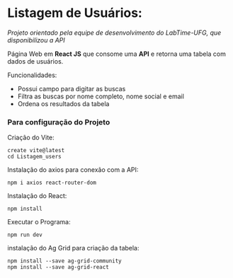 # Listagem de Usuários:

*Projeto orientado pela equipe de desenvolvimento do LabTime-UFG, que disponibilizou a API*

Página Web em **React JS** que consome uma **API** e retorna uma tabela com dados de usuários. 

Funcionalidades:
 - Possui campo para digitar as buscas
 - Filtra as buscas por nome completo, nome social e email
 - Ordena os resultados da tabela
 

### Para configuração do Projeto

Criação do Vite:
```
create vite@latest
cd Listagem_users
```
 
Instalação do axios para conexão com a API:
```
npm i axios react-router-dom
```

Instalação do React:
```
npm install
```

Executar o Programa:
```
npm run dev
``` 

instalação do Ag Grid para criação da tabela:
``` 
npm install --save ag-grid-community
npm install --save ag-grid-react
```


 
 
